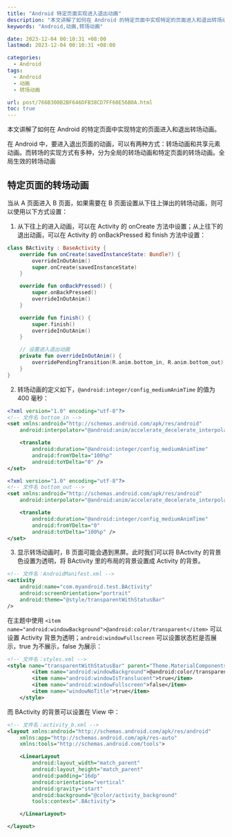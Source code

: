 ```yaml
---
title: "Android 特定页面实现进入退出动画"
description: "本文讲解了如何在 Android 的特定页面中实现特定的页面进入和退出转场动画"
keywords: "Android,动画,转场动画"

date: 2023-12-04 00:10:31 +08:00
lastmod: 2023-12-04 00:10:31 +08:00

categories:
  - Android
tags:
  - Android
  - 动画
  - 转场动画

url: post/766B300B2BF646DFB38CD7FF60E56B0A.html
toc: true
---
```


本文讲解了如何在 Android 的特定页面中实现特定的页面进入和退出转场动画。

<!--More-->

在 Android 中，要进入退出页面的动画，可以有两种方式：转场动画和共享元素动画。而转场的实现方式有多种，分为全局的转场动画和特定页面的转场动画。全局生效的转场动画

## 特定页面的转场动画

当从 A 页面进入 B 页面，如果需要在 B 页面设置从下往上弹出的转场动画，则可以使用以下方式设置：

1. 从下往上的进入动画，可以在 Activity 的 onCreate 方法中设置；从上往下的退出动画，可以在 Activity 的 onBackPressed 和 finish 方法中设置：

```kotlin
class BActivity : BaseActivity {
    override fun onCreate(savedInstanceState: Bundle?) {
        overrideInOutAnim()
        super.onCreate(savedInstanceState)
    }

    override fun onBackPressed() {
        super.onBackPressed()
        overrideInOutAnim()
    }

    override fun finish() {
        super.finish()
        overrideInOutAnim()
    }

    // 设置进入退出动画
    private fun overrideInOutAnim() {
        overridePendingTransition(R.anim.bottom_in, R.anim.bottom_out)
    }
}
```

2. 转场动画的定义如下，`@android:integer/config_mediumAnimTime` 的值为 400 毫秒：

```xml
<?xml version="1.0" encoding="utf-8"?>
<!-- 文件名 bottom_in -->
<set xmlns:android="http://schemas.android.com/apk/res/android"
    android:interpolator="@android:anim/accelerate_decelerate_interpolator">

    <translate
        android:duration="@android:integer/config_mediumAnimTime"
        android:fromYDelta="100%p"
        android:toYDelta="0" />
</set>
```

```xml
<?xml version="1.0" encoding="utf-8"?>
<!-- 文件名 bottom_out -->
<set xmlns:android="http://schemas.android.com/apk/res/android"
    android:interpolator="@android:anim/accelerate_decelerate_interpolator">

    <translate
        android:duration="@android:integer/config_mediumAnimTime"
        android:fromYDelta="0"
        android:toYDelta="100%p" />
</set>
```

3. 显示转场动画时，B 页面可能会遇到黑屏。此时我们可以将 BActivity 的背景色设置为透明，将 BActivity 里的布局的背景设置成 Activity 的背景。

```xml
<!-- 文件名：AndroidManifest.xml -->
<activity
    android:name="com.myandroid.test.BActivity"
    android:screenOrientation="portrait"
    android:theme="@style/transparentWithStatusBar" 
/>
```

在主题中使用 `<item name="android:windowBackground">@android:color/transparent</item>` 可以设置 Activity 背景为透明；`android:windowFullscreen` 可以设置状态栏是否展示，true 为不展示，false 为展示：

```xml
<!-- 文件名：styles.xml -->
<style name="transparentWithStatusBar" parent="Theme.MaterialComponents.Light.NoActionBar.Bridge">
        <item name="android:windowBackground">@android:color/transparent</item>
        <item name="android:windowIsTranslucent">true</item>
        <item name="android:windowFullscreen">false</item>
        <item name="windowNoTitle">true</item>
    </style>
```

而 BActivity 的背景可以设置在 View 中：

```xml
<!-- 文件名：activity_b.xml -->
<layout xmlns:android="http://schemas.android.com/apk/res/android"
    xmlns:app="http://schemas.android.com/apk/res-auto"
    xmlns:tools="http://schemas.android.com/tools">

    <LinearLayout
        android:layout_width="match_parent"
        android:layout_height="match_parent"
        android:padding="16dp"
        android:orientation="vertical"
        android:gravity="start"
        android:background="@color/activity_background"
        tools:context=".BActivity">

    </LinearLayout>

</layout>
```

